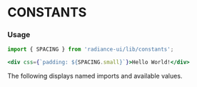 # CONSTANTS
### Usage

```jsx
import { SPACING } from 'radiance-ui/lib/constants';

<div css={`padding: ${SPACING.small}`}>Hello World!</div>
```

The following displays named imports and available values.

<!-- STORY -->
